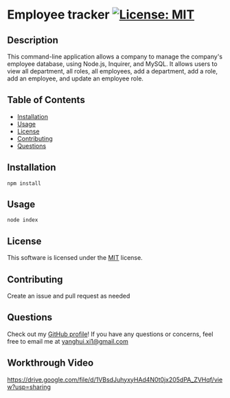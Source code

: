 # Employee tracker [![License: MIT](https://img.shields.io/badge/License-MIT-yellow.svg)](https://opensource.org/licenses/MIT)

## Description

This command-line application allows a company to manage the company's employee database, using Node.js, Inquirer, and MySQL. It allows users to view all department, all roles, all employees, add a department, add a role, add an employee, and update an employee role.

## Table of Contents

- [Installation](#installation)
- [Usage](#usage)
- [License](#license)
- [Contributing](#contributing)
- [Questions](#questions)

## Installation

`npm install`

## Usage

`node index`

## License

This software is licensed under the [MIT](https://opensource.org/licenses/MIT) license.

## Contributing

Create an issue and pull request as needed

## Questions

Check out my [GitHub profile](https://github.com/yanghuixi1)!
If you have any questions or concerns, feel free to email me at <yanghui.xi1@gmail.com>

## Workthrough Video

https://drive.google.com/file/d/1VBsdJuhyxyHAd4N0t0jx205dPA_ZVHqf/view?usp=sharing
